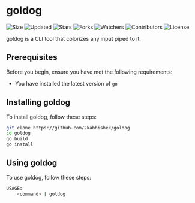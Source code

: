 # goldog

![Size](https://img.shields.io/github/repo-size/2kabhishek/goldog?style=plastic&color=0f0&label=Size)
![Updated](https://img.shields.io/github/last-commit/2kabhishek/goldog?style=plastic&color=f00&label=Updated)
![Stars](https://img.shields.io/github/stars/2kabhishek/goldog?style=plastic&color=ffc801&label=Stars)
![Forks](https://img.shields.io/github/forks/2kabhishek/goldog?style=plastic&color=003cff&label=Forks)
![Watchers](https://img.shields.io/github/watchers/2kabhishek/goldog?style=plastic&color=ff5500&label=Watchers)
![Contributors](https://img.shields.io/github/contributors/2kabhishek/goldog?style=plastic&color=f0f&label=Contributors)
![License](https://img.shields.io/github/license/2kabhishek/goldog?style=plastic&color=555&label=License)

goldog is a CLI tool that colorizes any input piped to it.


## Prerequisites

Before you begin, ensure you have met the following requirements:

- You have installed the latest version of `go`

## Installing goldog

To install goldog, follow these steps:

```bash
git clone https://github.com/2kabhishek/goldog
cd goldog
go build
go install
```

## Using goldog

To use goldog, follow these steps:

```bash
USAGE:
    <command> | goldog
```

